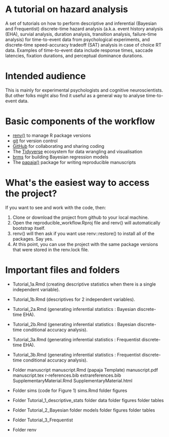 # A tutorial on hazard analysis

A set of tutorials on how to perform descriptive and inferential (Bayesian and Frequentist) discrete-time hazard analysis (a.k.a. event history analysis (EHA), survial analysis, duration analysis, transition analysis, failure-time analysis) for time-to-event data from psychological experiments, and discrete-time speed-accuracy tradeoff (SAT) analysis in case of choice RT data. Examples of time-to-event data include response times, saccade latencies, fixation durations, and perceptual dominance durations.

# Intended audience

This is mainly for experimental psychologists and cognitive neuroscientists.
But other folks might also find it useful as a general way to analyse time-to-event data.

# Basic components of the workflow

- [renv()](https://rstudio.github.io/renv/articles/renv.html) to manage R package versions
- [git](https://git-scm.com/book/en/v2/Getting-Started-About-Version-Control) for version control
- [GitHub](https://github.com/) for collaborating and sharing coding
- The [Tidyverse](https://www.tidyverse.org/) ecosystem for data wrangling and visualisation 
- [brms](https://paul-buerkner.github.io/brms/) for building Bayesian regression models
- The [papaja()](https://frederikaust.com/papaja_man/) package for writing reproducible manuscripts

# What's the easiest way to access the project?

If you want to see and work with the code, then:

1. Clone or download the project from github to your local machine.
2. Open the reproducible_workflow.Rproj file and renv() will automatically bootstrap itself.
3. renv() will then ask if you want use renv::restore() to install all of the packages. Say yes.
4. At this point, you can use the project with the same package versions that were stored in the renv.lock file.

# Important files and folders

- Tutorial_1a.Rmd (creating descriptive statistics when there is a single independent variable).

- Tutorial_1b.Rmd (descriptives for 2 independent variables).

- Tutorial_2a.Rmd (generating inferential statistics : Bayesian discrete-time EHA).

- Tutorial_2b.Rmd (generating inferential statistics : Bayesian discrete-time conditional accuracy analysis).

- Tutorial_3a.Rmd (generating inferential statistics : Frequentist discrete-time EHA).

- Tutorial_3b.Rmd (generating inferential statistics : Frequentist discrete-time conditional accuracy analysis).

- Folder manuscript 
manuscript.Rmd (papaja Template)
manuscript.pdf
manuscript.tex
r-references.bib
extrareferences.bib
SupplementaryMaterial.Rmd
SupplementaryMaterial.html

- Folder sims (code for Figure 1)
sims.Rmd
folder figures

- Folder Tutorial_1_descriptive_stats
folder data
folder figures
folder tables

- Folder Tutorial_2_Bayesian 
folder models
folder figures
folder tables

- Folder Tutorial_3_Frequentist 

- Folder renv





